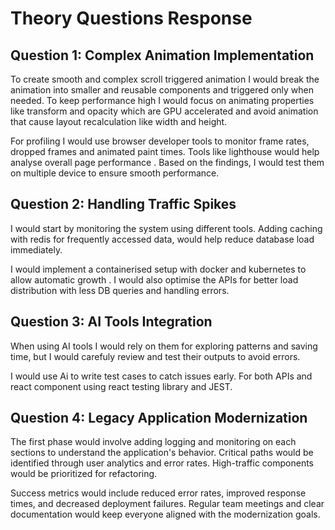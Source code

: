 # Theory Questions Response

## Question 1: Complex Animation Implementation

To create smooth and complex scroll triggered animation I would break the animation into smaller and reusable components and triggered only when needed. To keep performance high I would focus on animating properties like transform and opacity which are
GPU accelerated and avoid animation that cause layout recalculation like width and height.

For profiling I would use browser developer tools to monitor frame rates, dropped frames and animated paint times. Tools like lighthouse would help analyse overall page performance . Based on the findings, I would test them on multiple device to ensure smooth performance.

## Question 2: Handling Traffic Spikes

I would start by monitoring the system using different tools. Adding caching with redis for frequently accessed data, would help reduce database load immediately.

I would implement a containerised setup with docker and kubernetes to allow automatic growth . I would also optimise the APIs for better load distribution with less DB queries and handling errors.

## Question 3: AI Tools Integration

When using AI tools I would rely on them for exploring patterns and saving time, but I would carefuly review and test their outputs to avoid errors.

I would use Ai to write test cases to catch issues early. For both APIs and react component using react testing library and JEST.

## Question 4: Legacy Application Modernization

The first phase would involve adding logging and monitoring on each sections to understand the application's behavior. Critical paths would be identified through user analytics and error rates. High-traffic components would be prioritized for refactoring.

Success metrics would include reduced error rates, improved response times, and decreased deployment failures. Regular team meetings and clear documentation would keep everyone aligned with the modernization goals.
